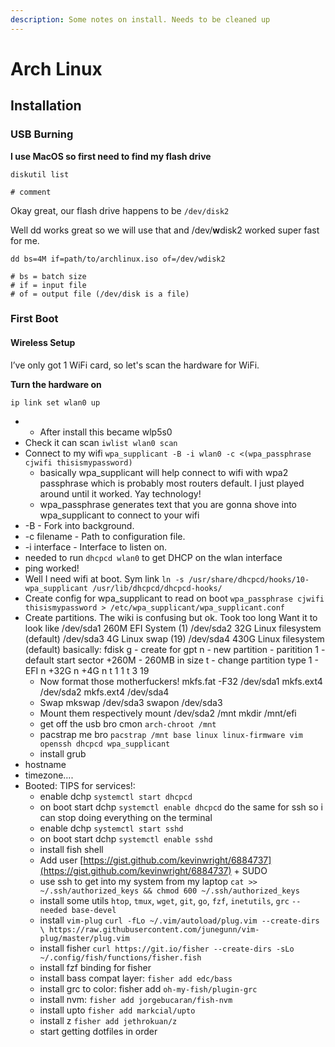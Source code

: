 ```yaml
---
description: Some notes on install. Needs to be cleaned up
---
```


# Arch Linux

## Installation

### USB Burning

**I use MacOS so first need to find my flash drive**

```text
diskutil list

# comment
```

Okay great, our flash drive happens to be `/dev/disk2`

Well dd works great so we will use that and /dev/**w**disk2 worked super fast for me.

```text
dd bs=4M if=path/to/archlinux.iso of=/dev/wdisk2

# bs = batch size
# if = input file
# of = output file (/dev/disk is a file)
```

### First Boot

#### Wireless Setup

I’ve only got 1 WiFi card, so let's scan the hardware for WiFi.

**Turn the hardware on**

```text
ip link set wlan0 up
```

* * After install this became wlp5s0
* Check it can scan `iwlist wlan0 scan`
* Connect to my wifi `wpa_supplicant -B -i wlan0 -c <(wpa_passphrase cjwifi thisismypassword)`
  * basically wpa\_supplicant will help connect to wifi with wpa2 passphrase which is probably most routers default. I just played around until it worked. Yay technology!
  * wpa\_passphrase generates text that you are gonna shove into wpa\_supplicant to connect to your wifi
* -B - Fork into background.
* -c filename - Path to configuration file.
* -i interface - Interface to listen on.
* needed to run `dhcpcd wlan0` to get DHCP on the wlan interface
* ping worked!
* Well I need wifi at boot. Sym link `ln -s /usr/share/dhcpcd/hooks/10-wpa_supplicant /usr/lib/dhcpcd/dhcpcd-hooks/`
* Create config for wpa\_supplicant to read on boot `wpa_passphrase cjwifi thisismypassword > /etc/wpa_supplicant/wpa_supplicant.conf`
* Create partitions. The wiki is confusing but ok. Took too long Want it to look like /dev/sda1 260M EFI System \(1\) /dev/sda2 32G Linux filesystem \(default\) /dev/sda3 4G Linux swap \(19\) /dev/sda4 430G Linux filesystem \(default\) basically: fdisk g - create for gpt n - new partition - paritition 1 - default start sector +260M - 260MB in size t - change partition type 1 - EFI n +32G n +4G n t 1 1 t 3 19
  * Now format those motherfuckers! mkfs.fat -F32 /dev/sda1 mkfs.ext4 /dev/sda2 mkfs.ext4 /dev/sda4
  * Swap mkswap /dev/sda3 swapon /dev/sda3
  * Mount them respectively mount /dev/sda2 /mnt mkdir /mnt/efi
  * get off the usb bro cmon `arch-chroot /mnt`
  * pacstrap me bro `pacstrap /mnt base linux linux-firmware vim openssh dhcpcd wpa_supplicant`
  * install grub
* hostname
* timezone….
* Booted: TIPS for services!:
  * enable dchp `systemctl start dhcpcd`
  * on boot start dchp `systemctl enable dhcpcd` do the same for ssh so i can stop doing everything on the terminal
  * enable dchp `systemctl start sshd`
  * on boot start dchp `systemctl enable sshd`
  * install fish shell
  * Add user [https://gist.github.com/kevinwright/6884737](https://gist.github.com/kevinwright/6884737) + SUDO
  * use ssh to get into my system from my laptop `cat >> ~/.ssh/authorized_keys && chmod 600 ~/.ssh/authorized_keys`
  * install some utils `htop`, `tmux`, `wget`, `git`, `go`, `fzf`, `inetutils`, `grc` `--needed base-devel`
  * install `vim-plug` `curl -fLo ~/.vim/autoload/plug.vim --create-dirs \ https://raw.githubusercontent.com/junegunn/vim-plug/master/plug.vim`
  * install fisher `curl https://git.io/fisher --create-dirs -sLo ~/.config/fish/functions/fisher.fish`
  * install fzf binding for fisher
  * install bass compat layer: `fisher add edc/bass`
  * install grc to color: fisher add `oh-my-fish/plugin-grc`
  * install nvm: `fisher add jorgebucaran/fish-nvm`
  * install upto `fisher add markcial/upto`
  * install z `fisher add jethrokuan/z`
  * start getting dotfiles in order

